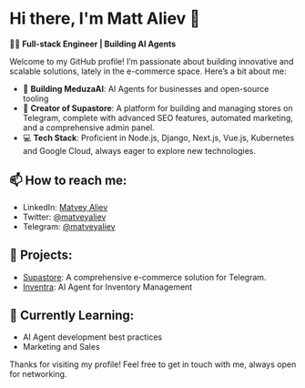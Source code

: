 # Hi there, I'm Matt Aliev 👋

👨‍💻 **Full-stack Engineer | Building AI Agents**

Welcome to my GitHub profile! I’m passionate about building innovative and scalable solutions, lately in the e-commerce space. Here’s a bit about me:

- 🌟 **Building MeduzaAI**: AI Agents for businesses and open-source tooling
- 🔨 **Creator of Supastore**: A platform for building and managing stores on Telegram, complete with advanced SEO features, automated marketing, and a comprehensive admin panel.
- 💻 **Tech Stack**: Proficient in Node.js, Django, Next.js, Vue.js, Kubernetes and Google Cloud, always eager to explore new technologies.

## 📫 How to reach me:

- LinkedIn: [Matvey Aliev](https://linkedin.com/in/matvey-aliev)
- Twitter: [@matveyaliev](https://x.com/mattaliev)
- Telegram: [@matveyaliev](https://t.me/matveyaliev)

## 🚀 Projects:

- [Supastore](https://github.com/mattaliev/supastore): A comprehensive e-commerce solution for Telegram.
- [Inventra](https://t.me/InventraBot): AI Agent for Inventory Management

## 🌱 Currently Learning:

- AI Agent development best practices
- Marketing and Sales

Thanks for visiting my profile! Feel free to get in touch with me, always open for networking.


